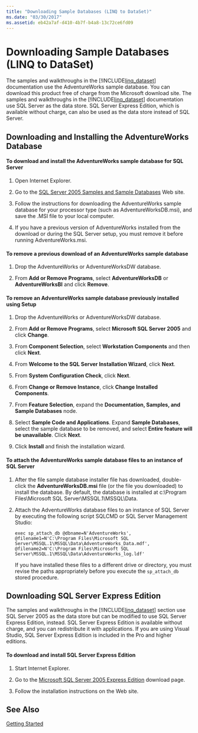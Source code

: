 ```yaml
---
title: "Downloading Sample Databases (LINQ to DataSet)"
ms.date: "03/30/2017"
ms.assetid: eb42a7af-d410-4b7f-b4a8-13c72ce6fd09
---
```

# Downloading Sample Databases (LINQ to DataSet)
The samples and walkthroughs in the [!INCLUDE[linq_dataset](../../../../includes/linq-dataset-md.md)] documentation use the AdventureWorks sample database. You can download this product free of charge from the Microsoft download site. The samples and walkthroughs in the [!INCLUDE[linq_dataset](../../../../includes/linq-dataset-md.md)] documentation use SQL Server as the data store. SQL Server Express Edition, which is available without charge, can also be used as the data store instead of SQL Server.  
  
## Downloading and Installing the AdventureWorks Database  
  
#### To download and install the AdventureWorks sample database for SQL Server  
  
1. Open Internet Explorer.  
  
2. Go to the [SQL Server 2005 Samples and Sample Databases](http://go.microsoft.com/fwlink/?linkid=31046) Web site.  
  
3. Follow the instructions for downloading the AdventureWorks sample database for your processor type (such as AdventureWorksDB.msi), and save the .MSI file to your local computer.  
  
4. If you have a previous version of AdventureWorks installed from the download or during the SQL Server setup, you must remove it before running AdventureWorks.msi.  
  
#### To remove a previous download of an AdventureWorks sample database  
  
1. Drop the AdventureWorks or AdventureWorksDW database.  
  
2. From **Add or Remove Programs**, select **AdventureWorksDB** or **AdventureWorksBI** and click **Remove**.  
  
#### To remove an AdventureWorks sample database previously installed using Setup  
  
1. Drop the AdventureWorks or AdventureWorksDW database.  
  
2. From **Add or Remove Programs**, select **Microsoft SQL Server 2005** and click **Change**.  
  
3. From **Component Selection**, select **Workstation Components** and then click **Next**.  
  
4. From **Welcome to the SQL Server Installation Wizard**, click **Next**.  
  
5. From **System Configuration Check**, click **Next**.  
  
6. From **Change or Remove Instance**, click **Change Installed Components**.  
  
7. From **Feature Selection**, expand the **Documentation, Samples, and Sample Databases** node.  
  
8. Select **Sample Code and Applications**. Expand **Sample Databases**, select the sample database to be removed, and select **Entire feature will be unavailable**. Click **Next**.  
  
9. Click **Install** and finish the installation wizard.  
  
#### To attach the AdventureWorks sample database files to an instance of SQL Server  
  
1. After the file sample database installer file has downloaded, double-click the **AdventureWorksDB.msi** file (or the file you downloaded) to install the database. By default, the database is installed at c:\Program Files\Microsoft SQL Server\MSSQL.1\MSSQL\Data.  
  
2. Attach the AdventureWorks database files to an instance of SQL Server by executing the following script SQLCMD or SQL Server Management Studio:  
  
   ```  
   exec sp_attach_db @dbname=N'AdventureWorks', @filename1=N'C:\Program Files\Microsoft SQL Server\MSSQL.1\MSSQL\Data\AdventureWorks_Data.mdf', @filename2=N'C:\Program Files\Microsoft SQL Server\MSSQL.1\MSSQL\Data\AdventureWorks_log.ldf'  
   ```  
  
    If you have installed these files to a different drive or directory, you must revise the paths appropriately before you execute the `sp_attach_db` stored procedure.  
  
## Downloading SQL Server Express Edition  
 The samples and walkthroughs in the [!INCLUDE[linq_dataset](../../../../includes/linq-dataset-md.md)] section use SQL Server 2005 as the data store but can be modified to use SQL Server Express Edition, instead. SQL Server Express Edition is available without charge, and you can redistribute it with applications. If you are using Visual Studio, SQL Server Express Edition is included in the Pro and higher editions.  
  
#### To download and install SQL Server Express Edition  
  
1. Start Internet Explorer.  
  
2. Go to the  [Microsoft SQL Server 2005 Express Edition](http://go.microsoft.com/fwlink/?LinkID=31070) download page.  
  
3. Follow the installation instructions on the Web site.  
  
## See Also  
 [Getting Started](../../../../docs/framework/data/adonet/getting-started-linq-to-dataset.md)
